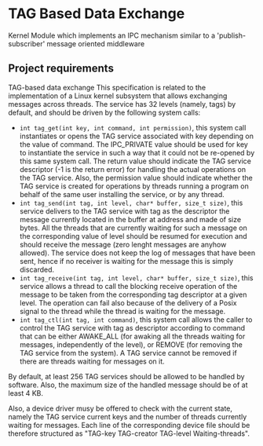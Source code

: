 # TAG Based Data Exchange
Kernel Module which implements an IPC mechanism similar to a 'publish-subscriber' message oriented middleware

## Project requirements
TAG-based data exchange
This specification is related to the implementation of a Linux kernel subsystem that allows exchanging messages across threads. The service has 32 levels (namely, tags) by default, and should be driven by the following system calls:
  * `int tag_get(int key, int command, int permission)`, this system call instantiates or opens the TAG service associated with key depending on the value of command. The IPC_PRIVATE value should be used for key to instantiate the service in such a way that it could not be re-opened by this same system call. The return value should indicate the TAG service descriptor (-1 is the return error) for handling the actual operations on the TAG service. Also, the permission value should indicate whether the TAG service is created for operations by threads running a program on behalf of the same user installing the service, or by any thread.
  * `int tag_send(int tag, int level, char* buffer, size_t size)`, this service delivers to the TAG service with tag as the descriptor the message currently located in the buffer at address and made of size bytes. All the threads that are currently waiting for such a message on the corresponding value of level should be resumed for execution and should receive the message (zero lenght messages are anyhow allowed). The service does not keep the log of messages that have been sent, hence if no receiver is waiting for the message this is simply discarded.
  * `int tag_receive(int tag, int level, char* buffer, size_t size)`, this service allows a thread to call the blocking receive operation of the message to be taken from the corresponding tag descriptor at a given level. The operation can fail also because of the delivery of a Posix signal to the thread while the thread is waiting for the message.
  * `int tag_ctl(int tag, int command)`, this system call allows the caller to control the TAG service with tag as descriptor according to command that can be either AWAKE_ALL (for awaking all the threads waiting for messages, independently of the level), or REMOVE (for removing the TAG service from the system). A TAG service cannot be removed if there are threads waiting for messages on it. 

By default, at least 256 TAG services should be allowed to be handled by software. Also, the maximum size of the handled message should be of at least 4 KB.

Also, a device driver musy be offered to check with the current state, namely the TAG service current keys and the number of threads currently waiting for messages. Each line of the corresponding device file should be therefore structured as "TAG-key TAG-creator TAG-level Waiting-threads". 
